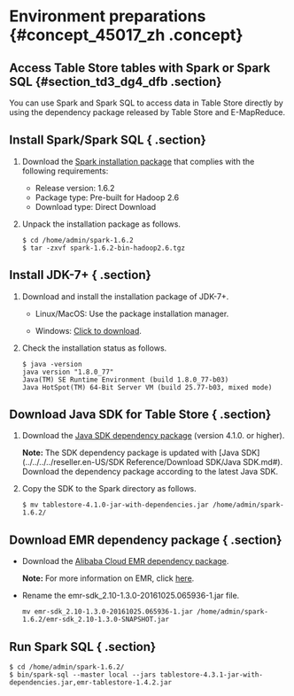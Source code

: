 # Environment preparations {#concept_45017_zh .concept}

## Access Table Store tables with Spark or Spark SQL {#section_td3_dg4_dfb .section}

You can use Spark and Spark SQL to access data in Table Store directly by using the dependency package released by Table Store and E-MapReduce.

## Install Spark/Spark SQL { .section}

1.  Download the [Spark installation package](http://spark.apache.org/downloads.html) that complies with the following requirements:
    -   Release version: 1.6.2
    -   Package type: Pre-built for Hadoop 2.6
    -   Download type: Direct Download
2.  Unpack the installation package as follows.

    ```
    $ cd /home/admin/spark-1.6.2
    $ tar -zxvf spark-1.6.2-bin-hadoop2.6.tgz
    
    ```


## Install JDK-7+ { .section}

1.  Download and install the installation package of JDK-7+.
    -   Linux/MacOS: Use the package installation manager.

    -   Windows: [Click to download](http://www.oracle.com/technetwork/java/javase/downloads/jdk8-downloads-2133151.html).

2.  Check the installation status as follows.

    ```
    $ java -version
    java version "1.8.0_77"
    Java(TM) SE Runtime Environment (build 1.8.0_77-b03)
    Java HotSpot(TM) 64-Bit Server VM (build 25.77-b03, mixed mode)
    
    ```


## Download Java SDK for Table Store { .section}

1.  Download the [Java SDK dependency package](http://repo.maven.apache.org/maven2/com/aliyun/openservices/tablestore/4.3.1/tablestore-4.3.1-jar-with-dependencies.jar) \(version 4.1.0. or higher\).

    **Note:** The SDK dependency package is updated with [Java SDK](../../../../reseller.en-US/SDK Reference/Download SDK/Java SDK.md#). Download the dependency package according to the latest Java SDK.

2.  Copy the SDK to the Spark directory as follows.

    ```
    $ mv tablestore-4.1.0-jar-with-dependencies.jar /home/admin/spark-1.6.2/
    
    ```


## Download EMR dependency package { .section}

-   Download the [Alibaba Cloud EMR dependency package](http://repo.maven.apache.org/maven2/com/aliyun/emr/emr-tablestore/1.4.2/emr-tablestore-1.4.2.jar).

    **Note:** For more information on EMR, click [here](https://github.com/aliyun/aliyun-emapreduce-sdk).

-   Rename the emr-sdk\_2.10-1.3.0-20161025.065936-1.jar file.

    ```
    mv emr-sdk_2.10-1.3.0-20161025.065936-1.jar /home/admin/spark-1.6.2/emr-sdk_2.10-1.3.0-SNAPSHOT.jar
    ```


## Run Spark SQL { .section}

```
$ cd /home/admin/spark-1.6.2/
$ bin/spark-sql --master local --jars tablestore-4.3.1-jar-with-dependencies.jar,emr-tablestore-1.4.2.jar

```

